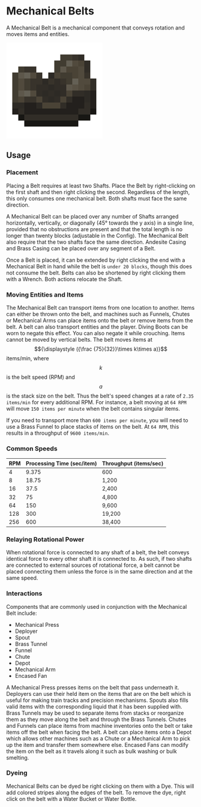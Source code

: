 # Mechanical Belts

A Mechanical Belt is a mechanical component that conveys rotation and moves items and entities.

![Belt](../assets/items/belt.png)

## Usage

### Placement

Placing a Belt requires at least two Shafts. Place the Belt by right-clicking on the first shaft and then right clicking the second. Regardless of the length, this only consumes one mechanical belt. Both shafts must face the same direction.

A Mechanical Belt can be placed over any number of Shafts arranged horizontally, vertically, or diagonally (45° towards the y axis) in a single line, provided that no obstructions are present and that the total length is no longer than twenty blocks (adjustable in the Config). The Mechanical Belt also require that the two shafts face the same direction. Andesite Casing and Brass Casing can be placed over any segment of a Belt.

Once a Belt is placed, it can be extended by right clicking the end with a Mechanical Belt in hand while the belt is `under 20 blocks`, though this does not consume the belt. Belts can also be shortened by right clicking them with a Wrench. Both actions relocate the Shaft.

### Moving Entities and Items

The Mechanical Belt can transport items from one location to another. Items can either be thrown onto the belt, and machines such as Funnels, Chutes or Mechanical Arms can place items onto the belt or remove items from the belt. A belt can also transport entities and the player. Diving Boots can be worn to negate this effect. You can also negate it while crouching. Items cannot be moved by vertical belts. The belt moves items at $${\displaystyle ({\frac {75}{32}}\times k\times a)}$$ items/min, where $${\displaystyle k}$$ is the belt speed (RPM) and $${\displaystyle a}$$ is the stack size on the belt. Thus the belt's speed changes at a rate of `2.35 items/min` for every additional RPM. For instance, a belt moving at `64 RPM` will move `150 items per minute` when the belt contains singular items.

If you need to transport more than `600 items per minute`, you will need to use a Brass Funnel to place stacks of items on the belt. At `64 RPM`, this results in a throughput of `9600 items/min`.

### Common Speeds

| RPM | Processing Time (sec/item) | Throughput (items/sec) |
| --- | -------------------------- | ---------------------- |
| 4   | 9.375                      | 600                    |
| 8   | 18.75                      | 1,200                  |
| 16  | 37.5                       | 2,400                  |
| 32  | 75                         | 4,800                  |
| 64  | 150                        | 9,600                  |
| 128 | 300                        | 19,200                 |
| 256 | 600                        | 38,400                 |

### Relaying Rotational Power

When rotational force is connected to any shaft of a belt, the belt conveys identical force to every other shaft it is connected to. As such, if two shafts are connected to external sources of rotational force, a belt cannot be placed connecting them unless the force is in the same direction and at the same speed.

### Interactions

Components that are commonly used in conjunction with the Mechanical Belt include:

- Mechanical Press
- Deployer
- Spout
- Brass Tunnel
- Funnel
- Chute
- Depot
- Mechanical Arm
- Encased Fan

A Mechanical Press presses items on the belt that pass underneath it. Deployers can use their held item on the items that are on the belt which is useful for making train tracks and precision mechanisms. Spouts also fills valid items with the corresponding liquid that it has been supplied with. Brass Tunnels may be used to separate items from stacks or reorganize them as they move along the belt and through the Brass Tunnels. Chutes and Funnels can place items from machine inventories onto the belt or take items off the belt when facing the belt. A belt can place items onto a Depot which allows other machines such as a Chute or a Mechanical Arm to pick up the item and transfer them somewhere else. Encased Fans can modify the item on the belt as it travels along it such as bulk washing or bulk smelting.

### Dyeing

Mechanical Belts can be dyed be right clicking on them with a Dye. This will add colored stripes along the edges of the belt. To remove the dye, right click on the belt with a Water Bucket or Water Bottle.
